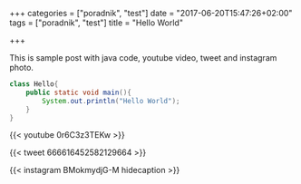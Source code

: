 +++
categories = ["poradnik", "test"]
date = "2017-06-20T15:47:26+02:00"
tags = ["poradnik", "test"]
title = "Hello World"

+++

This is sample post with java code, youtube video, tweet and instagram photo.

<!--more-->

```java
class Hello{
	public static void main(){
		System.out.println("Hello World");
	}
}
```

{{< youtube 0r6C3z3TEKw >}}

{{< tweet 666616452582129664 >}}

{{< instagram BMokmydjG-M hidecaption >}}